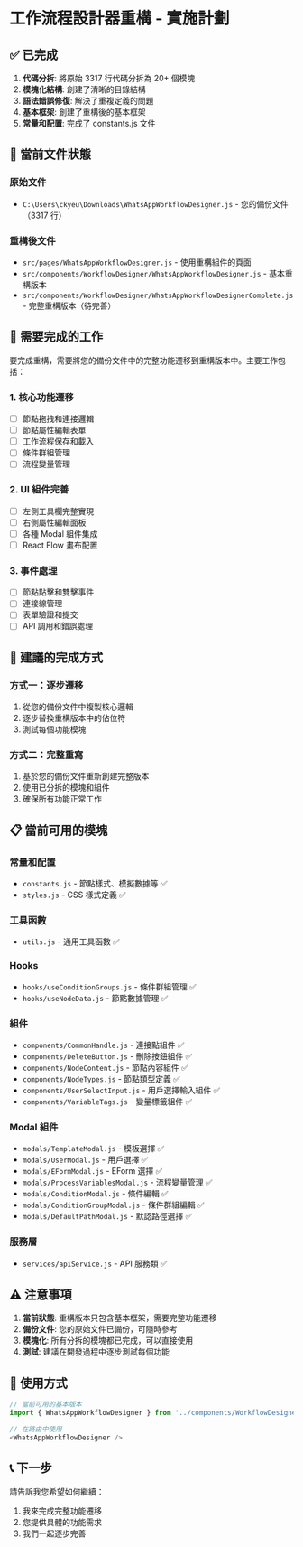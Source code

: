# 工作流程設計器重構 - 實施計劃

## ✅ 已完成

1. **代碼分拆**: 將原始 3317 行代碼分拆為 20+ 個模塊
2. **模塊化結構**: 創建了清晰的目錄結構
3. **語法錯誤修復**: 解決了重複定義的問題
4. **基本框架**: 創建了重構後的基本框架
5. **常量和配置**: 完成了 constants.js 文件

## 📁 當前文件狀態

### 原始文件
- `C:\Users\ckyeu\Downloads\WhatsAppWorkflowDesigner.js` - 您的備份文件（3317 行）

### 重構後文件
- `src/pages/WhatsAppWorkflowDesigner.js` - 使用重構組件的頁面
- `src/components/WorkflowDesigner/WhatsAppWorkflowDesigner.js` - 基本重構版本
- `src/components/WorkflowDesigner/WhatsAppWorkflowDesignerComplete.js` - 完整重構版本（待完善）

## 🔄 需要完成的工作

要完成重構，需要將您的備份文件中的完整功能遷移到重構版本中。主要工作包括：

### 1. 核心功能遷移
- [ ] 節點拖拽和連接邏輯
- [ ] 節點屬性編輯表單
- [ ] 工作流程保存和載入
- [ ] 條件群組管理
- [ ] 流程變量管理

### 2. UI 組件完善
- [ ] 左側工具欄完整實現
- [ ] 右側屬性編輯面板
- [ ] 各種 Modal 組件集成
- [ ] React Flow 畫布配置

### 3. 事件處理
- [ ] 節點點擊和雙擊事件
- [ ] 連接線管理
- [ ] 表單驗證和提交
- [ ] API 調用和錯誤處理

## 🎯 建議的完成方式

### 方式一：逐步遷移
1. 從您的備份文件中複製核心邏輯
2. 逐步替換重構版本中的佔位符
3. 測試每個功能模塊

### 方式二：完整重寫
1. 基於您的備份文件重新創建完整版本
2. 使用已分拆的模塊和組件
3. 確保所有功能正常工作

## 📋 當前可用的模塊

### 常量和配置
- `constants.js` - 節點樣式、模擬數據等 ✅
- `styles.js` - CSS 樣式定義 ✅

### 工具函數
- `utils.js` - 通用工具函數 ✅

### Hooks
- `hooks/useConditionGroups.js` - 條件群組管理 ✅
- `hooks/useNodeData.js` - 節點數據管理 ✅

### 組件
- `components/CommonHandle.js` - 連接點組件 ✅
- `components/DeleteButton.js` - 刪除按鈕組件 ✅
- `components/NodeContent.js` - 節點內容組件 ✅
- `components/NodeTypes.js` - 節點類型定義 ✅
- `components/UserSelectInput.js` - 用戶選擇輸入組件 ✅
- `components/VariableTags.js` - 變量標籤組件 ✅

### Modal 組件
- `modals/TemplateModal.js` - 模板選擇 ✅
- `modals/UserModal.js` - 用戶選擇 ✅
- `modals/EFormModal.js` - EForm 選擇 ✅
- `modals/ProcessVariablesModal.js` - 流程變量管理 ✅
- `modals/ConditionModal.js` - 條件編輯 ✅
- `modals/ConditionGroupModal.js` - 條件群組編輯 ✅
- `modals/DefaultPathModal.js` - 默認路徑選擇 ✅

### 服務層
- `services/apiService.js` - API 服務類 ✅

## ⚠️ 注意事項

1. **當前狀態**: 重構版本只包含基本框架，需要完整功能遷移
2. **備份文件**: 您的原始文件已備份，可隨時參考
3. **模塊化**: 所有分拆的模塊都已完成，可以直接使用
4. **測試**: 建議在開發過程中逐步測試每個功能

## 🚀 使用方式

```javascript
// 當前可用的基本版本
import { WhatsAppWorkflowDesigner } from '../components/WorkflowDesigner';

// 在路由中使用
<WhatsAppWorkflowDesigner />
```

## 📞 下一步

請告訴我您希望如何繼續：
1. 我來完成完整功能遷移
2. 您提供具體的功能需求
3. 我們一起逐步完善

